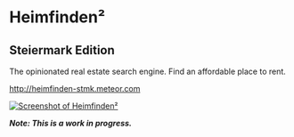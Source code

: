 # Heimfinden²
## Steiermark Edition

The opinionated real estate search engine. Find an affordable place to rent.

http://heimfinden-stmk.meteor.com

[![Screenshot of Heimfinden²](https://albertzak.com/d/images/heimfinden2-screenshot.png)](https://albertzak.com/d/images/heimfinden2-screenshot.png)

***Note: This is a work in progress.***

